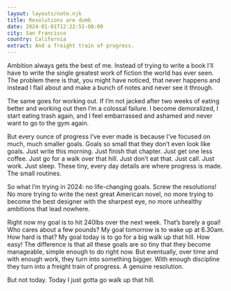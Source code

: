 ```yaml
---
layout: layouts/note.njk
title: Resolutions are dumb
date: 2024-01-01T12:22:51-08:00
city: San Francisco
country: California
extract: And a freight train of progress.
---
```


Ambition always gets the best of me. Instead of trying to write a book I’ll have to write the single greatest work of fiction the world has ever seen. The problem there is that, you might have noticed, that never happens and instead I flail about and make a bunch of notes and never see it through.

The same goes for working out. If I’m not jacked after two weeks of eating better and working out then I’m a colossal failure. I become demoralized, I start eating trash again, and I feel embarrassed and ashamed and never want to go to the gym again. 

But every ounce of progress I’ve ever made is because I’ve focused on much, much smaller goals. Goals so small that they don’t even look like goals. Just write this morning. Just finish that chapter. Just get one less coffee. Just go for a walk over that hill. Just don’t eat that. Just call. Just work. Just sleep. These tiny, every day details are where progress is made. The small routines.

So what I’m trying in 2024: no life-changing goals. Screw the resolutions! No more trying to write the next great American novel, no more trying to become the best designer with the sharpest eye, no more unhealthy ambitions that lead nowhere.

Right now my goal is to hit 240lbs over the next week. That’s barely a goal! Who cares about a few pounds? My goal tomorrow is to wake up at 6.30am. How hard is that? My goal today is to go for a big walk up that hill. How easy! The difference is that all these goals are so tiny that they become manageable, simple enough to do right now. But eventually, over time and with enough work, they turn into something bigger. With enough discipline they turn into a freight train of progress. A genuine resolution.

But not today. Today I just gotta go walk up that hill.